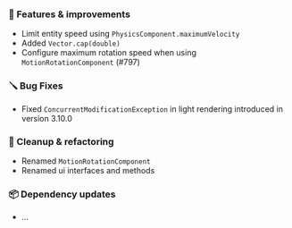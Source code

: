 ### 🚀 Features & improvements

- Limit entity speed using `PhysicsComponent.maximumVelocity`
- Added `Vector.cap(double)`
- Configure maximum rotation speed when using `MotionRotationComponent` (#797)

### 🪛 Bug Fixes

- Fixed `ConcurrentModificationException` in light rendering introduced in version 3.10.0

### 🧽 Cleanup & refactoring

- Renamed `MotionRotationComponent`
- Renamed ui interfaces and methods

### 📦 Dependency updates

- ...